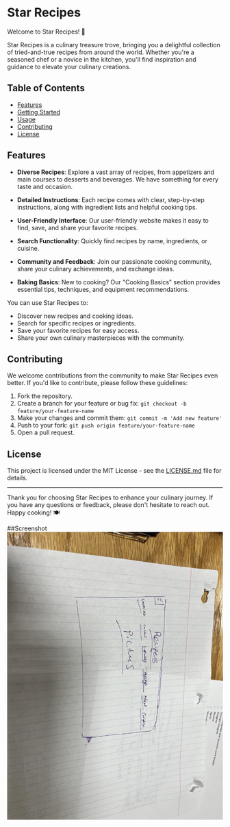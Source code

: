 # Star Recipes

Welcome to Star Recipes! 🌟

Star Recipes is a culinary treasure trove, bringing you a delightful collection of tried-and-true recipes from around the world. Whether you're a seasoned chef or a novice in the kitchen, you'll find inspiration and guidance to elevate your culinary creations.

## Table of Contents

- [Features](#features)
- [Getting Started](#getting-started)
- [Usage](#usage)
- [Contributing](#contributing)
- [License](#license)

## Features

- **Diverse Recipes**: Explore a vast array of recipes, from appetizers and main courses to desserts and beverages. We have something for every taste and occasion.

- **Detailed Instructions**: Each recipe comes with clear, step-by-step instructions, along with ingredient lists and helpful cooking tips.

- **User-Friendly Interface**: Our user-friendly website makes it easy to find, save, and share your favorite recipes.

- **Search Functionality**: Quickly find recipes by name, ingredients, or cuisine.

- **Community and Feedback**: Join our passionate cooking community, share your culinary achievements, and exchange ideas.

- **Baking Basics**: New to cooking? Our "Cooking Basics" section provides essential tips, techniques, and equipment recommendations.

You can use Star Recipes to:

- Discover new recipes and cooking ideas.
- Search for specific recipes or ingredients.
- Save your favorite recipes for easy access.
- Share your own culinary masterpieces with the community.

## Contributing

We welcome contributions from the community to make Star Recipes even better. If you'd like to contribute, please follow these guidelines:

1. Fork the repository.
2. Create a branch for your feature or bug fix: `git checkout -b feature/your-feature-name`
3. Make your changes and commit them: `git commit -m 'Add new feature'`
4. Push to your fork: `git push origin feature/your-feature-name`
5. Open a pull request.

## License

This project is licensed under the MIT License - see the [LICENSE.md](LICENSE.md) file for details.

---

Thank you for choosing Star Recipes to enhance your culinary journey. If you have any questions or feedback, please don't hesitate to reach out. Happy cooking! 🍽️



##Screenshot
![screenshoting](recipesScreenshot.jpg)

